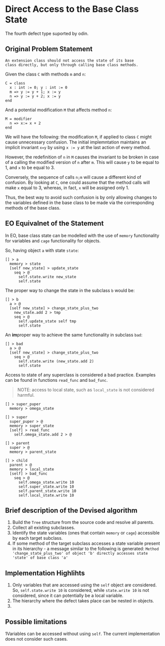 # Direct Access to the Base Class State

The fourth defect type suported by odin.

## Original Problem Statement

```
An extension class should not access the state of its base 
class directly, but only through calling base class methods.
```

Given the class `C` with methods `m` and `n`:
```
C = class 
  x : int := 0; y : int := 0
  m => y := y + 1; x := y
  n => y := y + 2; x := y 
end 
```
And a potential modification `M` that affects method `n`:
```
M = modifier
  n => x:= x + 2
end
```
We will have the following: the modification `M`, if applied to class `C` might cause unnecessary confusion. The initial implemntation maintains an implicit invariant `x=y` by using `x := y` at the last action of every method.

However, the redefinition of `n` in `M` causes the invariant to be broken in case of a calling the modified version of `n` after `m`. This will cause `y` to be equal to 1, and `x` to be equal to 3.

Conversely, the sequence of calls `n;m` will cause a different kind of confusion. By looking at `C`, one could assume that the  method calls will make `x` equal to 3, whereas, in fact, `x` will be assigned only 1.

Thus, the best way to avoid such confusion is by only allowing changes to the variables defined in the base class to be made via the corresponding methods of the base class.


## EO Equivalnet of the Statement
In EO, base class state can be modelled with the use of
`memory` functionality for variables and `cage` functionality for objects.

So, having object `a` with state `state`:
```
[] > a
  memory > state
  [self new_state] > update_state
    seq > @
      self.state.write new_state
      self.state
```
The proper way to change the state in the subclass `b` would be:
```
[] > b
  a > @
  [self new_state] > change_state_plus_two
    new_state.add 2 > tmp
    seq > @
      self.update_state self tmp
      self.state
```
An **im**proper way to achieve the same functionality in subclass `bad`:
```
[] > bad
  a > @
  [self new_state] > change_state_plus_two
    seq > @
      self.state.write (new_state.add 2) 
      self.state
```
Access to state of any superclass is considered a bad practice.
Examples can be found in functions `read_func` and `bad_func`.

> NOTE: access to local state, such as `local_state` is not considered harmful.
```
[] > super_puper
  memory > omega_state

[] > super
  super_puper > @
  memory > super_state
  [self] > read_func
    self.omega_state.add 2 > @

[] > parent
  super > @
  memory > parent_state

[] > child
  parent > @
  memory > local_state
  [self] > bad_func
    seq > @
      self.omega_state.write 10
      self.super_state.write 10
      self.parent_state.write 10
      self.local_state.write 10
```

## Brief description of the Devised algorithm
1. Build the `Tree` structure from the source code and resolve all parents.
2. Collect all existing subclasses.
3. Identify the state variables (ones that contain `memory` or `cage`) accessible by each target subclass.
4. If some method of the target subclass accesses a state variable present in its hierarchy - a message similar to the following is generated:
   `
   Method 'change_state_plus_two' of object 'b' directly accesses state 'state' of base class 'a'
   `

## Implementation Highlihts
1. Only variables that are accessed using the `self` object are considered. 
So, `self.state.write 10` is considered, while `state.write 10` is not considered, 
since it can potentially be a local variable.
2. The hierarchy where the defect takes place can be nested in objects.
3. 


## Possible limitations
1Variables can be accessed without using `self`. The current implementation does not consider such cases. 